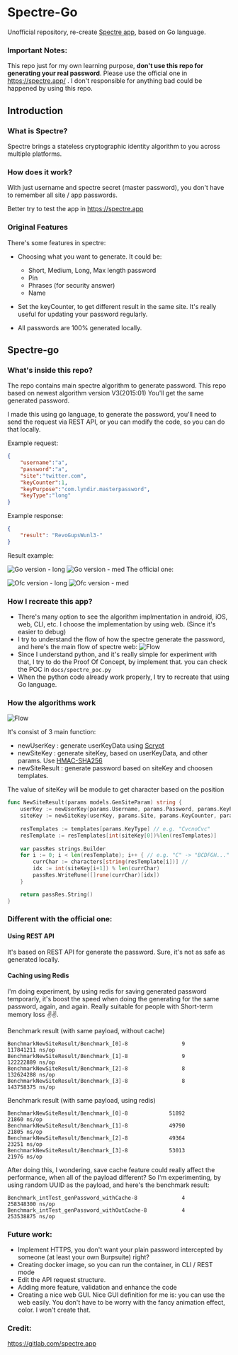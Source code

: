 # Spectre-Go
Unofficial repository, re-create  [Spectre app](https://spectre.app/), based on Go language.

### Important Notes:
This repo just for my own learning purpose, **don't use this repo for generating your real password**. 
Please use the official one in https://spectre.app/ . I don't responsible for anything bad could be happened by using this repo.

## Introduction
### What is Spectre?
Spectre brings a stateless cryptographic identity algorithm to you across multiple platforms.

### How does it work?
With just username and spectre secret (master password), you don't have to remember all site / app passwords.

Better try to test the app in https://spectre.app

### Original Features
There's some features in spectre:

- Choosing what you want to generate. It could be:

  - Short, Medium, Long, Max length password
  - Pin
  - Phrases (for security answer)
  - Name
- Set the keyCounter, to get different result in the same site. It's really useful for updating your password regularly.
- All passwords are 100% generated locally.


## Spectre-go 

### What's inside this repo?

The repo contains main spectre algorithm to generate password. This repo based on newest algorithm version V3(2015:01)
You'll get the same generated password. 

I made this using go language, to generate the password, you'll need to send the request via REST API, or you can modify the code, so you can do that locally.

Example request:
```json
{
    "username":"a",
    "password":"a",
    "site":"twitter.com",
    "keyCounter":1,
    "keyPurpose":"com.lyndir.masterpassword",
    "keyType":"long"
}
```

Example response:
```json
{
    "result": "RevoGupsWunl3-"
}
```

Result example:

![Go version - long](docs/long-go.png)
![Go version - med](docs/med-go.png)
The official one:

![Ofc version - long](docs/long-web.png)
![Ofc version - med](docs/med-web.png)

### How I recreate this app?
- There's many option to see the algorithm implmentation in android, iOS, web, CLI, etc. I choose the implementation by using web. (Since it's easier to debug)
- I try to understand the flow of how the spectre generate the password, and here's the main flow of spectre web:
![Flow](docs/main-spectre-flow.png)
- Since I understand python, and it's really simple for experiment with that, I try to do the Proof Of Concept, by implement that. you can check the POC in `docs/spectre_poc.py`
- When the python code already work properly, I try to recreate that using Go language. 

### How the algorithms work
![Flow](docs/simple-flow.png)

It's consist of 3 main function:
- newUserKey : generate userKeyData using [Scrypt](https://en.wikipedia.org/wiki/Scrypt)
- newSiteKey : generate siteKey, based on userKeyData, and other params. Use [HMAC-SHA256](https://en.wikipedia.org/wiki/HMAC)
- newSiteResult : generate password based on siteKey and choosen templates.

The value of siteKey will be module to get character based on the position 

```go
func NewSiteResult(params models.GenSiteParam) string {
	userKey := newUserKey(params.Username, params.Password, params.KeyPurpose)
	siteKey := newSiteKey(userKey, params.Site, params.KeyCounter, params.KeyPurpose, "")
	
	resTemplates := templates[params.KeyType] // e.g. "CvcnoCvc"
	resTemplate := resTemplates[int(siteKey[0])%len(resTemplates)]
	
	var passRes strings.Builder
	for i := 0; i < len(resTemplate); i++ { // e.g. "C" -> "BCDFGH..." (Consonant template)
		currChar := characters[string(resTemplate[i])] // 
		idx := int(siteKey[i+1]) % len(currChar)
		passRes.WriteRune([]rune(currChar)[idx])
	}

	return passRes.String()
}
```
### Different with the official one:
#### Using REST API
It's based on REST API for generate the password. Sure, it's not as safe as generated locally.

#### Caching using Redis
I'm doing experiment, by using redis for saving generated password temporarly, 
it's boost the speed when doing the generating for the same password, again, and again. Really suitable for people with Short-term memory loss ✌️✌️. 

Benchmark result (with same payload, without cache)
```
BenchmarkNewSiteResult/Benchmark_[0]-8                 9         117841211 ns/op
BenchmarkNewSiteResult/Benchmark_[1]-8                 9         122222889 ns/op
BenchmarkNewSiteResult/Benchmark_[2]-8                 8         132624288 ns/op
BenchmarkNewSiteResult/Benchmark_[3]-8                 8         143758375 ns/op
```
Benchmark result (with same payload, using redis)
```
BenchmarkNewSiteResult/Benchmark_[0]-8             51892             21860 ns/op
BenchmarkNewSiteResult/Benchmark_[1]-8             49790             21805 ns/op
BenchmarkNewSiteResult/Benchmark_[2]-8             49364             23251 ns/op
BenchmarkNewSiteResult/Benchmark_[3]-8             53013             21976 ns/op
```

After doing this, I wondering, save cache feature could really affect the performance, when all of the payload different? So I'm experimenting, by using random UUID as the payload, and here's the benchmark result:
```
Benchmark_intTest_genPassword_withCache-8              4         258348300 ns/op
Benchmark_intTest_genPassword_withOutCache-8           4         253538875 ns/op
```


### Future work:
- Implement HTTPS, you don't want your plain password intercepted by someone (at least your own Burpsuite) right? 
- Creating docker image, so you can run the container, in CLI / REST mode
- Edit the API request structure. 
- Adding more feature, validation and enhance the code
- Creating a nice web GUI. Nice GUI definition for me is: you can use the web easily. You don't have to be worry with the fancy animation effect, color. I won't create that. 

### Credit:
https://gitlab.com/spectre.app
